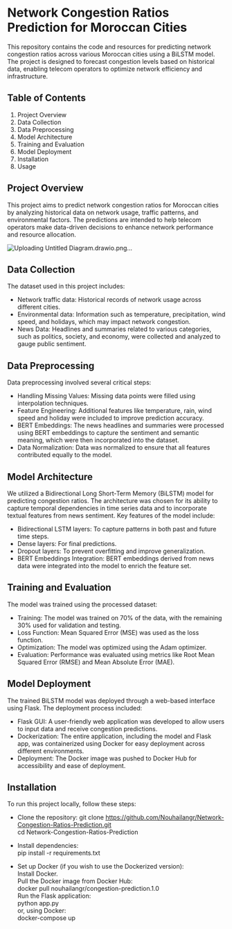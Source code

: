# Network Congestion Ratios Prediction for Moroccan Cities

This repository contains the code and resources for predicting network congestion ratios across various Moroccan cities using a BiLSTM model. The project is designed to forecast congestion levels based on historical data, enabling telecom operators to optimize network efficiency and infrastructure.

## Table of Contents

1. Project Overview
2. Data Collection
3. Data Preprocessing
4. Model Architecture
5. Training and Evaluation
6. Model Deployment
7. Installation
8. Usage

## Project Overview

This project aims to predict network congestion ratios for Moroccan cities by analyzing historical data on network usage, traffic patterns, and environmental factors. The predictions are intended to help telecom operators make data-driven decisions to enhance network performance and resource allocation.

![Uploading Untitled Diagram.drawio.png…]()

## Data Collection

The dataset used in this project includes:

- Network traffic data: Historical records of network usage across different cities.
- Environmental data: Information such as temperature, precipitation, wind speed, and holidays, which may impact network congestion.
- News Data: Headlines and summaries related to various categories, such as politics, society, and economy, were collected and analyzed to gauge public sentiment.

## Data Preprocessing

Data preprocessing involved several critical steps:

- Handling Missing Values: Missing data points were filled using interpolation techniques.
- Feature Engineering: Additional features like temperature, rain, wind speed and holiday were included to improve prediction accuracy.
- BERT Embeddings: The news headlines and summaries were processed using BERT embeddings to capture the sentiment and semantic meaning, which were then incorporated into the dataset.
- Data Normalization: Data was normalized to ensure that all features contributed equally to the model.

## Model Architecture

We utilized a Bidirectional Long Short-Term Memory (BiLSTM) model for predicting congestion ratios. The architecture was chosen for its ability to capture temporal dependencies in time series data and to incorporate textual features from news sentiment. Key features of the model include:

- Bidirectional LSTM layers: To capture patterns in both past and future time steps.
- Dense layers: For final predictions.
- Dropout layers: To prevent overfitting and improve generalization.
- BERT Embeddings Integration: BERT embeddings derived from news data were integrated into the model to enrich the feature set.

## Training and Evaluation

The model was trained using the processed dataset:

- Training: The model was trained on 70% of the data, with the remaining 30% used for validation and testing.
- Loss Function: Mean Squared Error (MSE) was used as the loss function.
- Optimization: The model was optimized using the Adam optimizer.
- Evaluation: Performance was evaluated using metrics like Root Mean Squared Error (RMSE) and Mean Absolute Error (MAE).

## Model Deployment

The trained BiLSTM model was deployed through a web-based interface using Flask. The deployment process included:

- Flask GUI: A user-friendly web application was developed to allow users to input data and receive congestion predictions.
- Dockerization: The entire application, including the model and Flask app, was containerized using Docker for easy deployment across different environments.
- Deployment: The Docker image was pushed to Docker Hub for accessibility and ease of deployment.

## Installation

To run this project locally, follow these steps:

- Clone the repository:
git clone https://github.com/Nouhailangr/Network-Congestion-Ratios-Prediction.git<br>
cd Network-Congestion-Ratios-Prediction

- Install dependencies:<br>
pip install -r requirements.txt<br>

- Set up Docker (if you wish to use the Dockerized version):<br>
Install Docker.<br>
Pull the Docker image from Docker Hub:<br>
docker pull nouhailangr/congestion-prediction.1.0<br>
Run the Flask application:<br>
python app.py<br>
or, using Docker:<br>
docker-compose up

